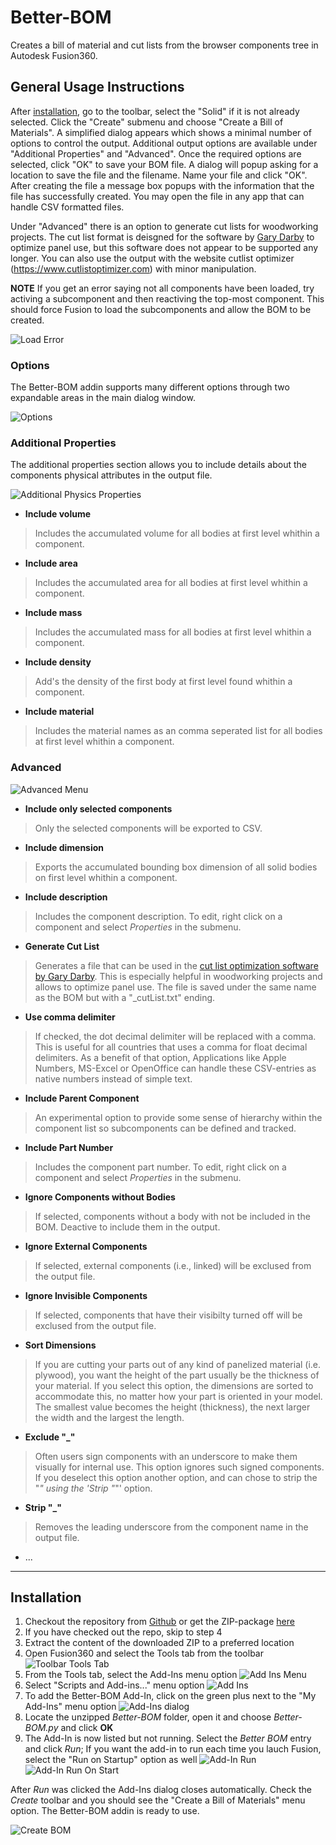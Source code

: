 # Better-BOM
Creates a bill of material and cut lists from the browser components tree in Autodesk Fusion360.

## General Usage Instructions
After [installation](#installation), go to the toolbar, select the "Solid" if it is not already selected. Click the "Create" submenu and choose "Create a Bill of Materials". A simplified dialog appears which shows a minimal number of options to control the output. Additional output options are available under "Additional Properties" and "Advanced". Once the required options are selected, click "OK" to save your BOM file. A dialog will popup asking for a location to save the file and the filename. Name your file and click "OK". After creating the file a message box popups with the information that the file has successfully created. You may open the file in any app that can handle CSV formatted files. 

Under "Advanced" there is an option to generate cut lists for woodworking projects. The cut list format is deisgned for the software by [Gary Darby](http://www.delphiforfun.org/Programs/CutList.htm) to optimize panel use, but this software does not appear to be supported any longer. You can also use the output with the website cutlist optimizer (https://www.cutlistoptimizer.com) with minor manipulation.

**NOTE**
If you get an error saying not all components have been loaded, try activing a subcomponent and then reactiving the top-most component.  This should force Fusion to load the subcomponents and allow the BOM to be created.

![Load Error](resources/load_error.png)

### Options

The Better-BOM addin supports many different options through two expandable areas in the main dialog window.

![Options](resources/bom_default_view_expand.png)

### Additional Properties

The additional properties section allows you to include details about the components physical attributes in the output file.

![Additional Physics Properties](resources/bom_additional_properties.png)

* **Include volume**
> Includes the accumulated volume for all bodies at first level whithin a component.

* **Include area**
> Includes the accumulated area for all bodies at first level whithin a component.

* **Include mass**
> Includes the accumulated mass for all bodies at first level whithin a component.

* **Include density**
> Add's the density of the first body at first level found whithin a component.

* **Include material**
> Includes the material names as an comma seperated list for all bodies at first level whithin a component.

### Advanced

![Advanced Menu](resources/bom_expanded_view.png)

* **Include only selected components**
> Only the selected components will be exported to CSV.

* **Include dimension**
> Exports the accumulated bounding box dimension of all solid bodies on first level whithin a component.

* **Include description**
> Includes the component description. To edit, right click on a component and select _Properties_ in the submenu.

* **Generate Cut List**
> Generates a file that can be used in the [cut list optimization software by Gary Darby](http://www.delphiforfun.org/Programs/CutList.htm). 
This is especially helpful in woodworking projects and allows to optimize panel use.  The file is saved under the same name as the BOM but with a "_cutList.txt" ending.

* **Use comma delimiter**
> If checked, the dot decimal delimiter will be replaced with a comma. This is useful for all countries that uses a comma for float decimal delimiters.
> As a benefit of that option, Applications like Apple Numbers, MS-Excel or OpenOffice can handle these CSV-entries as native numbers instead of simple text.

* **Include Parent Component**
> An experimental option to provide some sense of hierarchy within the component list so subcomponents can be defined and tracked.

* **Include Part Number**
> Includes the component part number. To edit, right click on a component and select _Properties_ in the submenu.

* **Ignore Components without Bodies**
> If selected, components without a body with not be included in the BOM. Deactive to include them in the output.

* **Ignore External Components**
> If selected, external components (i.e., linked) will be exclused from the output file.

* **Ignore Invisible Components**
> If selected, components that have their visibilty turned off will be exclused from the output file.

* **Sort Dimensions**
> If you are cutting your parts out of any kind of panelized material (i.e. plywood), you want the height of the part usually be the thickness of your material. 
If you select this option, the dimensions are sorted to accommodate this, no matter how your part is oriented in your model. 
The smallest value becomes the height (thickness), the next larger the width and the largest the length.

* **Exclude "_"**
> Often users sign components with an underscore to make them visually for internal use. This option ignores such signed components.
> If you deselect this option another option, and can chose to strip the "_" using the 'Strip "_"' option.

* **Strip "_"**
> Removes the leading underscore from the component name in the output file.

* ...

---

<a id="installation"></a>

## Installation

1. Checkout the repository from [Github](https://github.com/cyberreefguru/Better-BOM) or get the ZIP-package [here](https://github.com/cyberreefguru/Better-BOM/archive/better-bom.zip)
2. If you have checked out the repo, skip to step 4
3. Extract the content of the downloaded ZIP to a preferred location
4. Open Fusion360 and select the Tools tab from the toolbar
	![Toolbar Tools Tab](resources/toolbar_solid_tab_arrow.png)
5. From the Tools tab, select the Add-Ins menu option
	![Add Ins Menu](resources/toolbar_tools_arrow.png)
6. Select "Scripts and Add-ins..." menu option
    ![Add Ins](resources/addins_dialog_dropdown.png)
7. To add the Better-BOM Add-In, click on the green plus next to the "My Add-Ins" menu option
	![Add-Ins dialog](resources/addin_dialog_plus.png)
8. Locate the unzipped _Better-BOM_ folder, open it and choose _Better-BOM.py_ and click **OK**
9. The Add-In is now listed but not running. Select the _Better BOM_ entry and click _Run_; If you want the add-in to run each time you lauch Fusion, select the "Run on Startup" option as well
	![Add-In Run](resources/addin_dialog_select_arrow.png)
	![Add-In Run On Start](resources/addin_dialog_select_run.png)

After _Run_ was clicked the Add-Ins dialog closes automatically.
Check the _Create_ toolbar and you should see the "Create a Bill of Materials" menu option.  The Better-BOM addin is ready to use.

![Create BOM](resources/toolbar_solid_create_bom.png)
